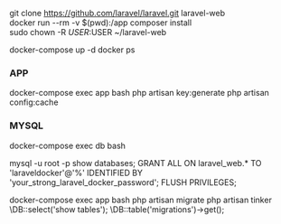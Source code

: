 
git clone https://github.com/laravel/laravel.git laravel-web \
docker run --rm -v $(pwd):/app composer install \
sudo chown -R $USER:$USER ~/laravel-web

docker-compose up -d
docker ps

### APP
docker-compose exec app bash
php artisan key:generate
php artisan config:cache

### MYSQL

docker-compose exec db bash

mysql -u root -p
show databases;
GRANT ALL ON laravel_web.* TO 'laraveldocker'@'%' IDENTIFIED BY 'your_strong_laravel_docker_password';
FLUSH PRIVILEGES;

docker-compose exec app bash
php artisan migrate
php artisan tinker
\DB::select('show tables');
\DB::table('migrations')->get();